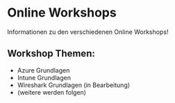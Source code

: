 # Online Workshops
Informationen zu den verschiedenen Online Workshops!

## Workshop Themen:
- Azure Grundlagen
- Intune Grundlagen
- Wireshark Grundlagen (in Bearbeitung)
- (weitere werden folgen)
